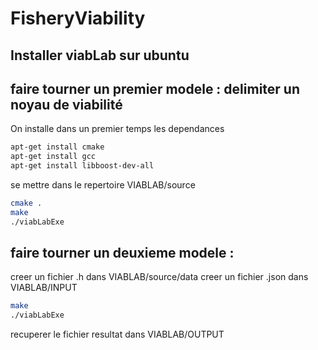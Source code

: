 # FisheryViability

## Installer viabLab sur ubuntu 

## faire tourner un premier modele : delimiter un noyau de viabilité 

On installe dans un premier temps les dependances 
```bash
apt-get install cmake
apt-get install gcc
apt-get install libboost-dev-all
```

se mettre dans le repertoire VIABLAB/source

```bash
cmake .
make
./viabLabExe 
```

## faire tourner un deuxieme modele :

creer un fichier .h dans VIABLAB/source/data
creer un fichier .json dans VIABLAB/INPUT

```bash
make
./viabLabExe 
``` 
recuperer le fichier resultat dans VIABLAB/OUTPUT
